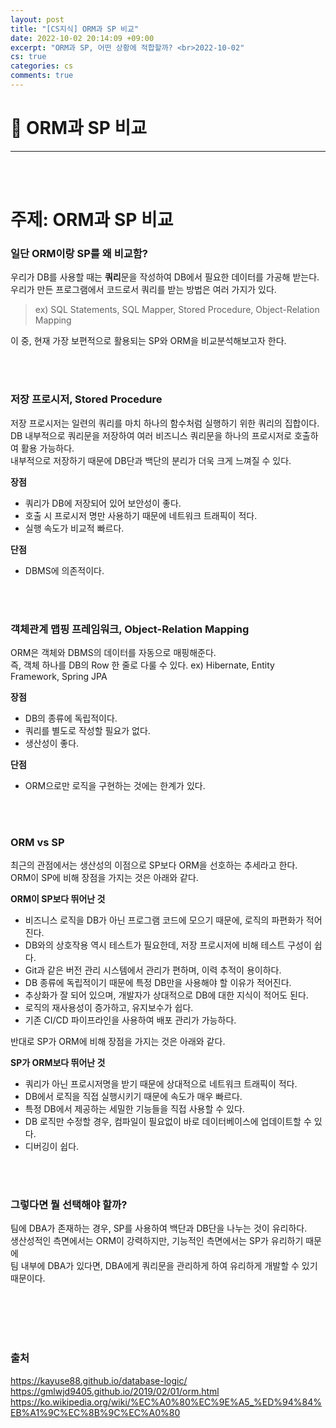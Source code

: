 ```yaml
---
layout: post
title: "[CS지식] ORM과 SP 비교"
date: 2022-10-02 20:14:09 +09:00
excerpt: "ORM과 SP, 어떤 상황에 적합할까? <br>2022-10-02"
cs: true
categories: cs
comments: true
---
```


# 📌 ORM과 SP 비교

---

<!-- <figure>
    <a href="/assets/img/cs/2022-08-07/server.png"><img src="/assets/img/cs/2022-08-08/server.png"></a>
    <figcaption style="text-align:center"></figcaption>
</figure> -->

<br>
<br>

# 주제: ORM과 SP 비교

### 일단 ORM이랑 SP를 왜 비교함?

우리가 DB를 사용할 때는 **쿼리**문을 작성하여 DB에서 필요한 데이터를 가공해 받는다.  
우리가 만든 프로그램에서 코드로서 쿼리를 받는 방법은 여러 가지가 있다.

> ex) SQL Statements, SQL Mapper, Stored Procedure, Object-Relation Mapping

이 중, 현재 가장 보편적으로 활용되는 SP와 ORM을 비교분석해보고자 한다.

<br>
<br>

### 저장 프로시저, Stored Procedure

저장 프로시저는 일련의 쿼리를 마치 하나의 함수처럼 실행하기 위한 쿼리의 집합이다.  
DB 내부적으로 쿼리문을 저장하여 여러 비즈니스 쿼리문을 하나의 프로시저로 호출하여 활용 가능하다.  
내부적으로 저장하기 때문에 DB단과 백단의 분리가 더욱 크게 느껴질 수 있다.

**장점**

-   쿼리가 DB에 저장되어 있어 보안성이 좋다.
-   호출 시 프로시저 명만 사용하기 때문에 네트워크 트래픽이 적다.
-   실행 속도가 비교적 빠르다.

**단점**

-   DBMS에 의존적이다.

<br>
<br>

### 객체관계 맵핑 프레임워크, Object-Relation Mapping

ORM은 객체와 DBMS의 데이터를 자동으로 매핑해준다.  
즉, 객체 하나를 DB의 Row 한 줄로 다룰 수 있다.
ex) Hibernate, Entity Framework, Spring JPA

**장점**

-   DB의 종류에 독립적이다.
-   쿼리를 별도로 작성할 필요가 없다.
-   생산성이 좋다.

**단점**

-   ORM으로만 로직을 구현하는 것에는 한계가 있다.

<br>
<br>

### ORM vs SP

최근의 관점에서는 생산성의 이점으로 SP보다 ORM을 선호하는 추세라고 한다.  
ORM이 SP에 비해 장점을 가지는 것은 아래와 같다.

**ORM이 SP보다 뛰어난 것**

-   비즈니스 로직을 DB가 아닌 프로그램 코드에 모으기 때문에, 로직의 파편화가 적어진다.
-   DB와의 상호작용 역시 테스트가 필요한데, 저장 프로시저에 비해 테스트 구성이 쉽다.
-   Git과 같은 버전 관리 시스템에서 관리가 편하며, 이력 추적이 용이하다.
-   DB 종류에 독립적이기 때문에 특정 DB만을 사용해야 할 이유가 적어진다.
-   추상화가 잘 되어 있으며, 개발자가 상대적으로 DB에 대한 지식이 적어도 된다.
-   로직의 재사용성이 증가하고, 유지보수가 쉽다.
-   기존 CI/CD 파이프라인을 사용하여 배포 관리가 가능하다.

반대로 SP가 ORM에 비해 장점을 가지는 것은 아래와 같다.

**SP가 ORM보다 뛰어난 것**

-   쿼리가 아닌 프로시저명을 받기 때문에 상대적으로 네트워크 트래픽이 적다.
-   DB에서 로직을 직접 실행시키기 때문에 속도가 매우 빠르다.
-   특정 DB에서 제공하는 세밀한 기능들을 직접 사용할 수 있다.
-   DB 로직만 수정할 경우, 컴파일이 필요없이 바로 데이터베이스에 업데이트할 수 있다.
-   디버깅이 쉽다.

<br>
<br>

### 그렇다면 뭘 선택해야 할까?

팀에 DBA가 존재하는 경우, SP를 사용하여 백단과 DB단을 나누는 것이 유리하다.  
생산성적인 측면에서는 ORM이 강력하지만, 기능적인 측면에서는 SP가 유리하기 때문에  
팀 내부에 DBA가 있다면, DBA에게 쿼리문을 관리하게 하여 유리하게 개발할 수 있기 때문이다.

<br>
<br>
<br>
<br>

### 출처

https://kayuse88.github.io/database-logic/  
https://gmlwjd9405.github.io/2019/02/01/orm.html  
https://ko.wikipedia.org/wiki/%EC%A0%80%EC%9E%A5_%ED%94%84%EB%A1%9C%EC%8B%9C%EC%A0%80

[jekyll-docs]: https://jekyllrb.com/docs/home
[jekyll-gh]: https://github.com/jekyll/jekyll
[jekyll-talk]: https://talk.jekyllrb.com/
